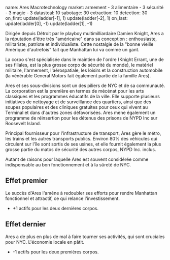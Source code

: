 name: Ares Macrotechnology
market:
    armement - 3
    alimentaire - 3
    sécurité - 3
    magie - 3
datasteal: 10
sabotage: 30
extraction: 10
detection: 30
on_first:
    update(ladder[-1], 1)
    update(ladder[-2], 1)
on_last:
    update(ladder[0], -1)
    update(ladder[1], -1)

Dirigée depuis Détroit par le playboy multimilliardaire Damien Knight, Ares a la réputation d'être très "américaine" dans sa conception : enthousiaste, militariste, patriote et individualiste. Cette nostalgie de la "bonne vieille Amérique d'autrefois" fait que Manhattan lui va comme un gant.

La corpo s'est spécialisée dans le maintien de l'ordre (Knight Errant, une de ses filiales, est la plus grosse corpo de sécurité du monde), le matériel militaire, l'armement, l'aérospatiale, les loisirs et la construction automobile (la vénérable General Motors fait également partie de la famille Ares).

Ares et ses sous-divisions sont un des piliers de NYC et de sa communauté. La corporation est la première en termes de mécénat pour les arts classiques et les programmes éducatifs de la ville. Elle supporte plusieurs initiatives de nettoyage et de surveillance des quartiers, ainsi que des soupes populaires et des cliniques gratuites pour ceux qui vivent au Terminal et dans d'autres zones défavorisées. Ares mène également un programme de réinsertion pour les détenus des prisons de NYPD Inc sur Roosevelt Island.

Principal fournisseur pour l'infrastructure de transport, Ares gère le métro, les trains et les autres transports publics. Environ 80% des véhicules qui circulent sur l'île sont sortis de ses usines, et elle fournit également la plus grosse partie du matos de sécurité des autres corpos, NYPD Inc. inclus.

Autant de raisons pour laquelle Ares est souvent considérée comme indispensable au bon fonctionnement et à la sûreté de NYC.

## Effet premier
Le succès d'Ares l'amène à redoubler ses efforts pour rendre Manhattan fonctionnel et attractif, ce qui relance l'investissement.

* +1 actifs pour les deux dernières corpos.

## Effet dernier
Ares a de plus en plus de mal à faire tourner ses activités, qui sont cruciales pour NYC. L'économie locale en pâtit.

* -1 actifs pour les deux premières corpos.
